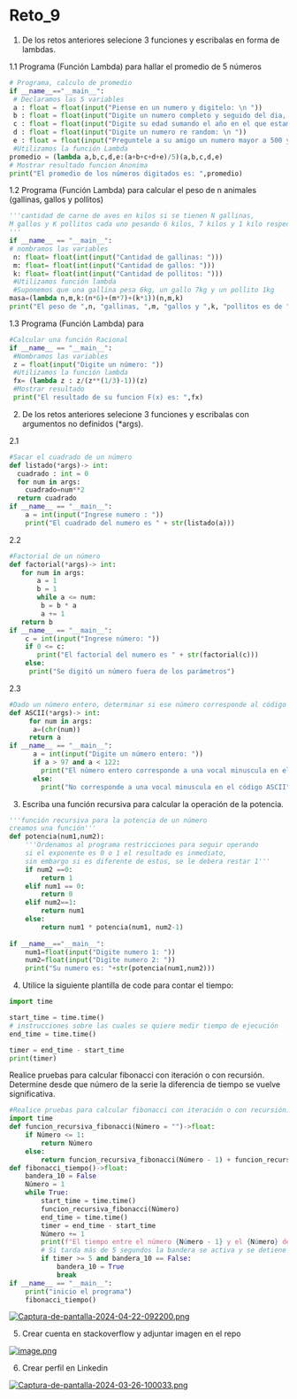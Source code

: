 # Reto_9

1. De los retos anteriores selecione 3 funciones y escribalas en forma de lambdas.
   
1.1 Programa (Función Lambda) para hallar el promedio de 5 números
```python
# Programa, calculo de promedio
if __name__=="__main__":
 # Declaramos las 5 variables
 a : float = float(input("Piense en un numero y digitelo: \n "))
 b : float = float(input("Digite un numero completo y seguido del dia, mes y año de su nacimiento\nejemplo, dia 19 mes 10 año 2005, numero resultante 19102005: \n "))
 c : float = float(input("Digite su edad sumando el año en el que estamos: \n "))
 d : float = float(input("Digite un numero re random: \n "))
 e : float = float(input("Preguntele a su amigo un numero mayor a 500 y escribalo: \n "))
 #Utilizamos la función Lambda
promedio = (lambda a,b,c,d,e:(a+b+c+d+e)/5)(a,b,c,d,e)
# Mostrar resultado funcion Anonima
print("El promedio de los números digitados es: ",promedio)
```
1.2 Programa (Función Lambda) para calcular el peso de n animales (gallinas, gallos y pollitos)
```python
'''cantidad de carne de aves en kilos si se tienen N gallinas,
M gallos y K pollitos cada uno pesando 6 kilos, 7 kilos y 1 kilo respectivamente.
'''
if __name__ == "__main__":
# nombramos las variables
 n: float= float(int(input("Cantidad de gallinas: ")))
 m: float= float(int(input("Cantidad de gallos: ")))
 k: float= float(int(input("Cantidad de pollitos: ")))
 #Utilizamos función lambda
 #Suponemos que una gallina pesa 6kg, un gallo 7kg y un pollito 1kg
masa=(lambda n,m,k:(n*6)+(m*7)+(k*1))(n,m,k)
print("El peso de ",n, "gallinas, ",m, "gallos y ",k, "pollitos es de ",masa, "kilos")
```
1.3 Programa (Función Lambda) para 
```python
#Calcular una función Racional
if __name__ == "__main__":
 #Nombramos las variables
 z = float(input("Digite un número: "))
 #Utilizamos la función lambda
 fx= (lambda z : z/(z**(1/3)-1))(z)
 #Mostrar resultado
 print("El resultado de su funcion F(x) es: ",fx)
```
2. De los retos anteriores selecione 3 funciones y escribalas con argumentos no definidos (*args).
   
2.1
```python
#Sacar el cuadrado de un número
def listado(*args)-> int:
  cuadrado : int = 0
  for num in args:
    cuadrado=num**2
  return cuadrado
if __name__ == "__main__":
    a = int(input("Ingrese numero : "))
    print("El cuadrado del numero es " + str(listado(a)))
```
2.2
```python
#Factorial de un número
def factorial(*args)-> int:
   for num in args:
       a = 1
       b = 1
       while a <= num:
        b = b * a
        a += 1
   return b
if __name__ == "__main__":
    c = int(input("Ingrese número: "))
    if 0 <= c:
       print("El factorial del numero es " + str(factorial(c)))
    else:
     print("Se digitó un número fuera de los parámetros")
```
2.3
```python
#Dado un número entero, determinar si ese número corresponde al código ASCII de una vocal minúscula.
def ASCII(*args)-> int:
     for num in args:
      a=(chr(num))
     return a
if __name__ == "__main__":
      a = int(input("Digite un número entero: "))
      if a > 97 and a < 122:
        print("El número entero corresponde a una vocal minuscula en el código ASCII, es:"+(ASCII(a)))
      else:
        print("No corresponde a una vocal minuscula en el código ASCII")
```
3. Escriba una función recursiva para calcular la operación de la potencia.

```python
'''función recursiva para la potencia de un número
creamos una función'''
def potencia(num1,num2):
    '''Ordenamos al programa restricciones para seguir operando
    si el exponente es 0 o 1 el resultado es inmediato,
    sin embargo si es diferente de estos, se le debera restar 1'''
    if num2 ==0:
        return 1
    elif num1 == 0:
        return 0
    elif num2==1:
        return num1
    else:
        return num1 * potencia(num1, num2-1)
   
if __name__=="__main__":
    num1=float(input("Digite numero 1: "))
    num2=float(input("Digite numero 2: "))
    print("Su numero es: "+str(potencia(num1,num2)))
```
4. Utilice la siguiente plantilla de code para contar el tiempo:
```python
import time

start_time = time.time()
# instrucciones sobre las cuales se quiere medir tiempo de ejecución
end_time = time.time()

timer = end_time - start_time
print(timer)
```
Realice pruebas para calcular fibonacci con iteración o con recursión. Determine desde que número de la serie la diferencia de tiempo se vuelve significativa.

```python
#Realice pruebas para calcular fibonacci con iteración o con recursión. Determine desde que número de la serie la diferencia de tiempo se vuelve significativa.
import time
def funcion_recursiva_fibonacci(Número = "")->float:
    if Número <= 1:
        return Número
    else:
        return funcion_recursiva_fibonacci(Número - 1) + funcion_recursiva_fibonacci(Número - 2)
def fibonacci_tiempo()->float:
    bandera_10 = False
    Número = 1
    while True:
        start_time = time.time() 
        funcion_recursiva_fibonacci(Número) 
        end_time = time.time() 
        timer = end_time - start_time
        Número += 1
        print(f"El tiempo entre el número {Número - 1} y el {Número} de la serie de Fibonacci es: {timer} ")
        # Si tarda más de 5 segundos la bandera se activa y se detiene el bucle while
        if timer >= 5 and bandera_10 == False:
            bandera_10 = True
            break
if __name__ == "__main__":
    print("inicio el programa")
    fibonacci_tiempo() 
```
[![Captura-de-pantalla-2024-04-22-092200.png](https://i.postimg.cc/MT9HThYg/Captura-de-pantalla-2024-04-22-092200.png)](https://postimg.cc/0MJPXXFC)

5. Crear cuenta en stackoverflow y adjuntar imagen en el repo

[![image.png](https://i.postimg.cc/6qkbCpNQ/image.png)](https://postimg.cc/JHQQLm0w)

6. Crear perfil en Linkedin

[![Captura-de-pantalla-2024-03-26-100033.png](https://i.postimg.cc/C1mzZRkj/Captura-de-pantalla-2024-03-26-100033.png)](https://postimg.cc/qh6kSMmR)
